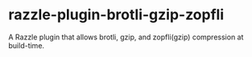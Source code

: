 # razzle-plugin-brotli-gzip-zopfli
A Razzle plugin that allows brotli, gzip, and zopfli(gzip) compression at build-time.
